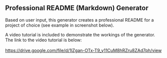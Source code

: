 ## Professional README (Markdown) Generator<br>

Based on user input, this generator creates a professional README for a project of choice (see example in screenshot below).<br>

A video tutorial is included to demonstrate the workings of the generator. The link to the video tutorial is below:<br>
<br>
https://drive.google.com/file/d/1lZgan-OTx-T9_y11CuM8hRZru8ZAd7ph/view
